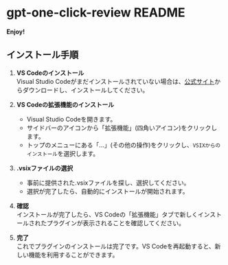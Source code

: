 # gpt-one-click-review README

**Enjoy!**

## インストール手順

1. **VS Codeのインストール**  
   Visual Studio Codeがまだインストールされていない場合は、[公式サイト](https://code.visualstudio.com/)からダウンロードし、インストールしてください。

2. **VS Codeの拡張機能のインストール**
   - Visual Studio Codeを開きます。
   - サイドバーのアイコンから「拡張機能」(四角いアイコン)をクリックします。
   - トップのメニューにある「...」(その他の操作)をクリックし、`VSIXからのインストール`を選択します。

3. **.vsixファイルの選択**
   - 事前に提供された.vsixファイルを探し、選択してください。
   - 選択が完了したら、自動的にインストールが開始されます。

4. **確認**  
   インストールが完了したら、VS Codeの「拡張機能」タブで新しくインストールされたプラグインが表示されることを確認してください。

5. **完了**  
   これでプラグインのインストールは完了です。VS Codeを再起動すると、新しい機能を利用することができます。
